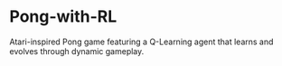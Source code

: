 # Pong-with-RL
Atari-inspired Pong game featuring a Q-Learning agent that learns and evolves through dynamic gameplay.
